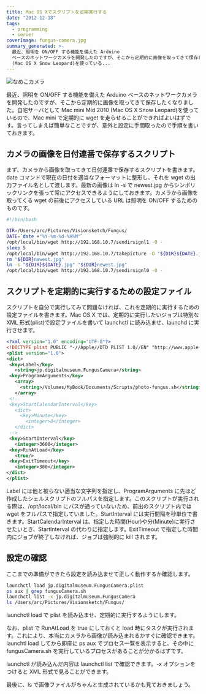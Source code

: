 ```yaml
---
title: Mac OS Xでスクリプトを定期実行する
date: "2012-12-18"
tags:
  - programming
  - server
coverImage: fungus-camera.jpg
summary_generated: >-
  最近、照明を ON/OFF する機能を備えた Arduino
  ベースのネットワークカメラを開発したのですが、そこから定期的に画像を取ってきて保存したくなりました。自宅サーバとして Mac mini Mid 2010
  (Mac OS X Snow Leopard)を使っている...
---
```


![](/images/fungus-camera.jpg "なめこカメラ")

最近、照明を ON/OFF する機能を備えた Arduino ベースのネットワークカメラを開発したのですが、そこから定期的に画像を取ってきて保存したくなりました。自宅サーバとして Mac mini Mid 2010 (Mac OS X Snow Leopard)を使っているので、Mac mini で定期的に wget を走らせることができればよいはずです。言ってしまえば簡単なことですが、意外と設定に手間取ったので手順を書いておきます。

## カメラの画像を日付連番で保存するスクリプト

まず、カメラから画像を取ってきて日付連番で保存するスクリプトを書きます。date コマンドで現在の日付を適当なフォーマットに整形し、それを wget の出力ファイル名として渡します。最新の画像は ln -s で newest.jpg からシンボリックリンクを張って常にアクセスできるようにしておきます。カメラから画像を取ってくる wget の前後にアクセスしている URL は照明を ON/OFF するためのものです。

```bash
#!/bin/bash

DIR=/Users/arc/Pictures/Visionsketch/Fungus/
DATE=`date +"%Y-%m-%d-%H%M"`
/opt/local/bin/wget http://192.168.10.7/sendirsignl1 -O -
sleep 5
/opt/local/bin/wget http://192.168.10.7/takepicture -O "${DIR}${DATE}.jpg"
rm "${DIR}newest.jpg"
ln -s "${DIR}${DATE}.jpg" "${DIR}newest.jpg"
/opt/local/bin/wget http://192.168.10.7/sendirsignl0 -O -
```

## スクリプトを定期的に実行するための設定ファイル

スクリプトを自分で実行してみて問題なければ、これを定期的に実行するための設定ファイルを書きます。Mac OS X では、定期的に実行したいジョブは特別な XML 形式(plist)で設定ファイルを書いて launchctl に読み込ませ、launchd に実行させます。

```xml
<?xml version="1.0" encoding="UTF-8"?>
<!DOCTYPE plist PUBLIC "-//Apple//DTD PLIST 1.0//EN" "http://www.apple.com/DTDs/PropertyList-1.0.dtd">
<plist version="1.0">
<dict>
 <key>Label</key>
   <string>jp.digitalmuseum.FungusCamera</string>
 <key>ProgramArguments</key>
   <array>
     <string>/Volumes/MyBook/Documents/Scripts/photo-fungus.sh</string>
   </array>
 <!--
 <key>StartCalendarInterval</key>
   <dict>
     <key>Minute</key>
       <integer>0</integer>
   </dict>
 -->
 <key>StartInterval</key>
   <integer>3600</integer>
 <key>RunAtLoad</key>
   <true/>
 <key>ExitTimeout</key>
   <integer>300</integer>
</dict>
</plist>
```

Label には他と被らない適当な文字列を指定し、ProgramArguments に先ほど作成したシェルスクリプトのフルパスを指定します。このスクリプトが実行される際は、/opt/local/bin にパスが通っていないため、前出のスクリプト内では wget をフルパスで指定していました。StartInterval には実行間隔を秒単位で書きます。StartCalendarInterval は、指定した時間(Hour)や分(Minute)に実行させたいとき、StartInterval の代わりに指定します。ExitTimeout で指定した時間内にジョブが終了しなければ、ジョブは強制的に kill されます。

## 設定の確認

ここまでの準備ができたら設定を読み込ませて正しく動作するか確認します。

```bash
launchctl load jp.digitalmuseum.FungusCamera.plist
ps aux | grep fungusCamera.sh
launchctl list -x jp.digitalmuseum.FungusCamera
ls /Users/arc/Pictures/Visionsketch/Fungus/
```

launchctl load で plist を読み込ませ、定期的に実行するようにします。

なお、plist で RunAtLoad を true にしておくと load 時にタスクが実行されます。これにより、本当にカメラから画像が読み込まれるかすぐに確認できます。launchtl load してから即座に ps aux でプロセス一覧を表示すると、その中に fungusCamera.sh を実行しているプロセスがあることが分かるはずです。

launchctl が読み込んだ内容は launchctl list で確認できます。-x オプションをつけると XML 形式で見ることができます。

最後に、ls で画像ファイルがちゃんと生成されているかも見ておきましょう。
